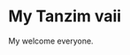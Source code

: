 <!DOCTYPE html>
<html>
<body>

<h1>My Tanzim vaii</h1>

<p>My welcome everyone.</p>

</body>
</html>

